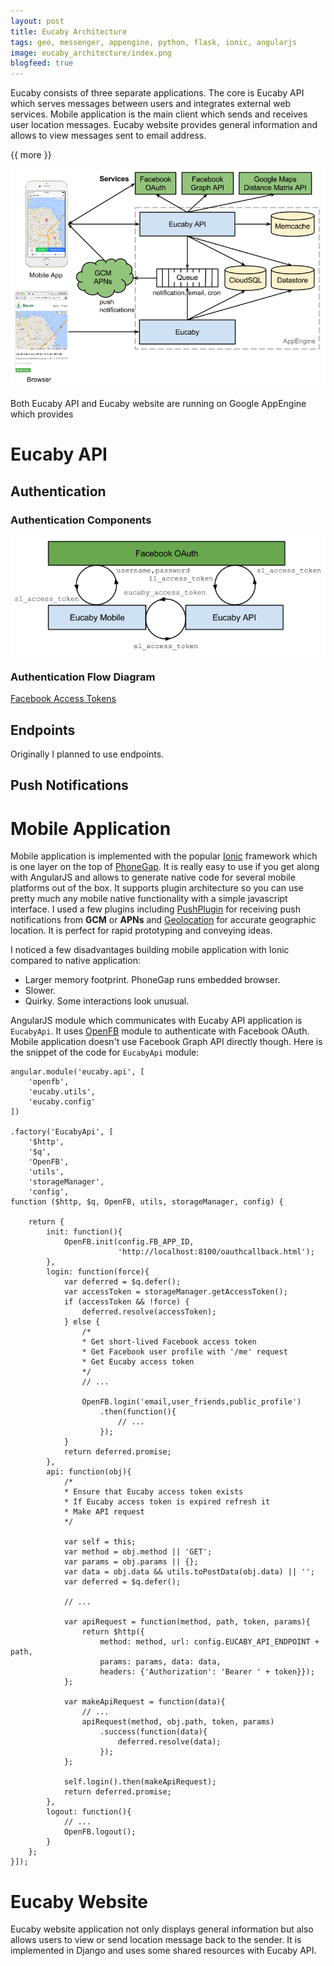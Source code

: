 ```yaml
---
layout: post
title: Eucaby Architecture
tags: geo, messenger, appengine, python, flask, ionic, angularjs
image: eucaby_architecture/index.png
blogfeed: true
---
```


Eucaby consists of three separate applications. The core is Eucaby API which serves messages between users and integrates external web services. Mobile application is the main client which sends and receives user location messages. Eucaby website provides general information and allows to view messages sent to email address.

{{ more }}

![Eucaby Architecture][img-architecture]

Both Eucaby API and Eucaby website are running on Google AppEngine which provides 

# Eucaby API

## Authentication

### Authentication Components

![Eucaby Authentication][img-authentication]

### Authentication Flow Diagram

[Facebook Access Tokens][fb-access-tokens]

## Endpoints

Originally I planned to use endpoints.

## Push Notifications


# Mobile Application

Mobile application is implemented with the popular [Ionic][ionic] framework which is one layer on the top of [PhoneGap][phonegap]. It is really easy to use if you get along with AngularJS and allows to generate native code for several mobile platforms out of the box. It supports plugin architecture so you can use pretty much any mobile native functionality with a simple javascript interface. I used a few plugins including [PushPlugin][pushplugin] for receiving push notifications from **GCM** or **APNs** and [Geolocation][geolocation] for accurate geographic location. It is perfect for rapid prototyping and conveying ideas. 

I noticed a few disadvantages building mobile application with Ionic compared to native application:

* Larger memory footprint. PhoneGap runs embedded browser. 
* Slower. 
* Quirky. Some interactions look unusual. 

AngularJS module which communicates with Eucaby API application is `EucabyApi`. It uses [OpenFB][openfb] module to authenticate with Facebook OAuth. Mobile application doesn't use Facebook Graph API directly though. Here is the snippet of the code for `EucabyApi` module:

    angular.module('eucaby.api', [
        'openfb',
        'eucaby.utils',
        'eucaby.config'
    ])
    
    .factory('EucabyApi', [
        '$http',
        '$q',
        'OpenFB',
        'utils',
        'storageManager',
        'config',
    function ($http, $q, OpenFB, utils, storageManager, config) {
    
        return {
            init: function(){
                OpenFB.init(config.FB_APP_ID,
                            'http://localhost:8100/oauthcallback.html');
            },
            login: function(force){
                var deferred = $q.defer();
                var accessToken = storageManager.getAccessToken();
                if (accessToken && !force) {
                    deferred.resolve(accessToken);
                } else {
                    /*
                    * Get short-lived Facebook access token
                    * Get Facebook user profile with '/me' request
                    * Get Eucaby access token
                    */
                    // ...
    
                    OpenFB.login('email,user_friends,public_profile')
                        .then(function(){
                            // ...
                        });
                }
                return deferred.promise;
            },
            api: function(obj){
                /*
                * Ensure that Eucaby access token exists
                * If Eucaby access token is expired refresh it
                * Make API request
                */
            
                var self = this;
                var method = obj.method || 'GET';
                var params = obj.params || {};
                var data = obj.data && utils.toPostData(obj.data) || '';
                var deferred = $q.defer();
                
                // ...
                
                var apiRequest = function(method, path, token, params){
                    return $http({
                        method: method, url: config.EUCABY_API_ENDPOINT + path,
                        params: params, data: data,
                        headers: {'Authorization': 'Bearer ' + token}});
                };
                
                var makeApiRequest = function(data){
                    // ...
                    apiRequest(method, obj.path, token, params)
                        .success(function(data){
                            deferred.resolve(data);
                        });
                };
    
                self.login().then(makeApiRequest);
                return deferred.promise;
            },
            logout: function(){
                // ...
                OpenFB.logout();
            }
        };
    }]);


# Eucaby Website

Eucaby website application not only displays general information but also allows users to view or send location message back to the sender. It is implemented in Django and uses some shared resources with Eucaby API.

[img-index]: /img/eucaby_architecture/index.png
[img-authentication]: /img/eucaby_architecture/authentication.png
[img-authentication-flow]: /img/eucaby_architecture/authentication-flow.png
[img-architecture]: /img/eucaby_architecture/architecture.png
[fb-access-tokens]: https://developers.facebook.com/docs/facebook-login/access-tokens
[ionic]: http://ionicframework.com/
[phonegap]: http://phonegap.com/
[pushplugin]: https://github.com/phonegap-build/PushPlugin
[geolocation]: https://github.com/apache/cordova-plugin-geolocation
[openfb]: https://github.com/ccoenraets/OpenFB
[endpoints]: https://cloud.google.com/appengine/docs/python/endpoints/

